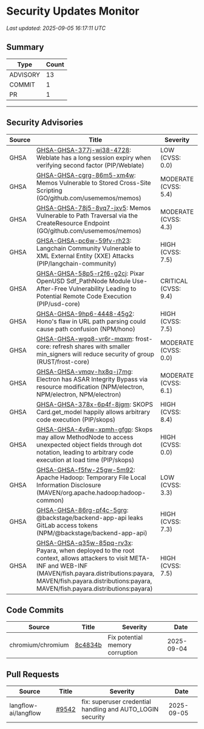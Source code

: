 # Security Updates Monitor

*Last updated: 2025-09-05 16:17:11 UTC*

## Summary
| Type | Count |
|------|-------|
| ADVISORY | 13 |
| COMMIT | 1 |
| PR | 1 |

---

## Security Advisories

| Source | Title | Severity | Date |
|--------|-------|----------|------|
| GHSA | [GHSA-GHSA-377j-wj38-4728](https://github.com/advisories/GHSA-377j-wj38-4728): Weblate has a long session expiry when verifying second factor (PIP/Weblate) | LOW (CVSS: 0.0) | 2025-09-04 |
| GHSA | [GHSA-GHSA-cgrg-86m5-xm4w](https://github.com/advisories/GHSA-cgrg-86m5-xm4w): Memos Vulnerable to Stored Cross-Site Scripting (GO/github.com/usememos/memos) | MODERATE (CVSS: 5.4) | 2025-09-04 |
| GHSA | [GHSA-GHSA-78j5-8vq7-jxv5](https://github.com/advisories/GHSA-78j5-8vq7-jxv5): Memos Vulnerable to Path Traversal via the CreateResource Endpoint (GO/github.com/usememos/memos) | MODERATE (CVSS: 4.3) | 2025-09-04 |
| GHSA | [GHSA-GHSA-pc6w-59fv-rh23](https://github.com/advisories/GHSA-pc6w-59fv-rh23): Langchain Community Vulnerable to XML External Entity (XXE) Attacks (PIP/langchain-community) | HIGH (CVSS: 7.5) | 2025-09-04 |
| GHSA | [GHSA-GHSA-58p5-r2f6-g2cj](https://github.com/advisories/GHSA-58p5-r2f6-g2cj): Pixar OpenUSD Sdf_PathNode Module Use-After-Free Vulnerability Leading to Potential Remote Code Execution (PIP/usd-core) | CRITICAL (CVSS: 9.4) | 2025-09-04 |
| GHSA | [GHSA-GHSA-9hp6-4448-45g2](https://github.com/advisories/GHSA-9hp6-4448-45g2): Hono's flaw in URL path parsing could cause path confusion (NPM/hono) | HIGH (CVSS: 7.5) | 2025-09-03 |
| GHSA | [GHSA-GHSA-wgq8-vr6r-mqxm](https://github.com/advisories/GHSA-wgq8-vr6r-mqxm): frost-core: refresh shares with smaller min_signers will reduce security of group (RUST/frost-core) | MODERATE (CVSS: 0.0) | 2025-09-03 |
| GHSA | [GHSA-GHSA-vmqv-hx8q-j7mg](https://github.com/advisories/GHSA-vmqv-hx8q-j7mg): Electron has ASAR Integrity Bypass via resource modification (NPM/electron, NPM/electron, NPM/electron) | MODERATE (CVSS: 6.1) | 2025-09-03 |
| GHSA | [GHSA-GHSA-378x-6p4f-8jgm](https://github.com/advisories/GHSA-378x-6p4f-8jgm): SKOPS Card.get_model happily allows arbitrary code execution (PIP/skops) | HIGH (CVSS: 8.4) | 2025-08-07 |
| GHSA | [GHSA-GHSA-4v6w-xpmh-gfgp](https://github.com/advisories/GHSA-4v6w-xpmh-gfgp): Skops may allow MethodNode to access unexpected object fields through dot notation, leading to arbitrary code execution at load time (PIP/skops) | HIGH (CVSS: 0.0) | 2025-07-25 |
| GHSA | [GHSA-GHSA-f5fw-25gw-5m92](https://github.com/advisories/GHSA-f5fw-25gw-5m92): Apache Hadoop: Temporary File Local Information Disclosure (MAVEN/org.apache.hadoop:hadoop-common) | LOW (CVSS: 3.3) | 2024-09-25 |
| GHSA | [GHSA-GHSA-86rg-pf4c-5grg](https://github.com/advisories/GHSA-86rg-pf4c-5grg): @backstage/backend-app-api leaks GitLab access tokens (NPM/@backstage/backend-app-api) | HIGH (CVSS: 7.3) | 2024-01-04 |
| GHSA | [GHSA-GHSA-q35w-85pq-rv3x](https://github.com/advisories/GHSA-q35w-85pq-rv3x): Payara, when deployed to the root context, allows attackers to visit META-INF and WEB-INF (MAVEN/fish.payara.distributions:payara, MAVEN/fish.payara.distributions:payara, MAVEN/fish.payara.distributions:payara) | HIGH (CVSS: 7.5) | 2022-11-10 |

## Code Commits

| Source | Title | Severity | Date |
|--------|-------|----------|------|
| chromium/chromium | [8c4834b](https://github.com/chromium/chromium/commit/8c4834ba8b863301e20a7c1f5de4e482a0815913) | Fix potential memory corruption | 2025-09-04 |

## Pull Requests

| Source | Title | Severity | Date |
|--------|-------|----------|------|
| langflow-ai/langflow | [#9542](https://github.com/langflow-ai/langflow/pull/9542) | fix: superuser credential handling and AUTO_LOGIN security | 2025-09-05 |

